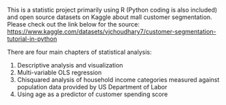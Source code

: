 This is a statistic project primarily using R (Python coding is also included) and open source datasets on Kaggle about mall customer segmentation. Please check out the link below for the source: 
https://www.kaggle.com/datasets/vjchoudhary7/customer-segmentation-tutorial-in-python

There are four main chapters of statistical analysis:
1. Descriptive analysis and visualization
2. Multi-variable OLS regression
3. Chisquared analysis of household income categories measured against population data provided by US Department of Labor
4. Using age as a predictor of customer spending score
